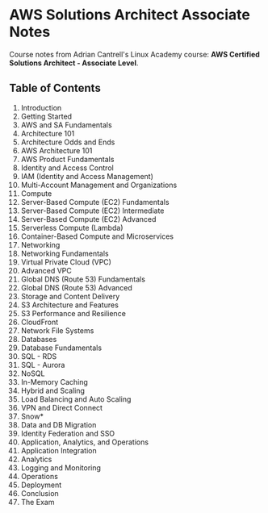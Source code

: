 # AWS Solutions Architect Associate Notes

Course notes from Adrian Cantrell's Linux Academy course: **AWS Certified 
Solutions Architect - Associate Level**.

## Table of Contents

1. Introduction
2. Getting Started
3. AWS and SA Fundamentals
4. Architecture 101
5. Architecture Odds and Ends
6. AWS Architecture 101
7. AWS Product Fundamentals
8. Identity and Access Control
9. IAM (Identity and Access Management)
10. Multi-Account Management and Organizations
11. Compute
12. Server-Based Compute (EC2) Fundamentals
13. Server-Based Compute (EC2) Intermediate
14. Server-Based Compute (EC2) Advanced
15. Serverless Compute (Lambda)
16. Container-Based Compute and Microservices
17. Networking
18. Networking Fundamentals
19. Virtual Private Cloud (VPC)
20. Advanced VPC
21. Global DNS (Route 53) Fundamentals
22. Global DNS (Route 53) Advanced
23. Storage and Content Delivery
24. S3 Architecture and Features
25. S3 Performance and Resilience
26. CloudFront
27. Network File Systems
28. Databases
29. Database Fundamentals
30. SQL - RDS
31. SQL - Aurora
32. NoSQL
33. In-Memory Caching
34. Hybrid and Scaling
35. Load Balancing and Auto Scaling
36. VPN and Direct Connect
37. Snow\*
38. Data and DB Migration
39. Identity Federation and SSO
40. Application, Analytics, and Operations
41. Application Integration
42. Analytics
43. Logging and Monitoring
44. Operations
45. Deployment
46. Conclusion
47. The Exam

